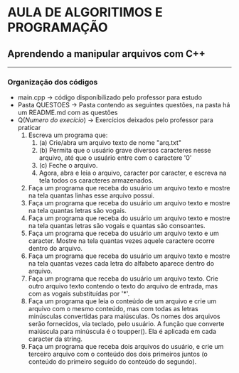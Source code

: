 # AULA DE ALGORITIMOS E PROGRAMAÇÃO
## Aprendendo a manipular arquivos com C++
***
### Organização dos códigos
* main.cpp -> código disponíbilizado pelo professor para estudo
* Pasta QUESTOES -> Pasta contendo as seguintes questões, na pasta há um README.md com as questões
* Q(*Numero do execício*) -> Exercícios deixados pelo professor para praticar
     1. Escreva um programa que:
        1. (a) Crie/abra um arquivo texto de nome "arq.txt"
        1. (b) Permita que o usuário grave diversos caracteres nesse arquivo, até que o usuário entre com o caractere '0'
        1. (c) Feche o arquivo.
        1. Agora, abra e leia o arquivo, caracter por caracter, e escreva na tela todos os caracteres armazenados.
     2. Faça um programa que receba do usuário um arquivo texto e mostre na tela quantas linhas esse arquivo possui.
     3. Faça um programa que receba do usuário um arquivo texto e mostre na tela quantas letras são vogais.
     4. Faça um programa que receba do usuário um arquivo texto e mostre na tela quantas letras são vogais e quantas
     são consoantes.
     5. Faça um programa que receba do usuário um arquivo texto e um caracter. Mostre na tela quantas vezes aquele
     caractere ocorre dentro do arquivo.
     6. Faça um programa que receba do usuário um arquivo texto e mostre na tela quantas vezes cada letra do alfabeto
     aparece dentro do arquivo.
     7. Faça um programa que receba do usuário um arquivo texto. Crie outro arquivo texto contendo o texto do arquivo
     de entrada, mas com as vogais substituídas por '*'.
     8. Faça um programa que leia o conteúdo de um arquivo e crie um arquivo com o mesmo conteúdo, mas com todas
     as letras minúsculas convertidas para maiúsculas. Os nomes dos arquivos serão fornecidos, via teclado, pelo
     usuário. A função que converte maiúscula para minúscula é o toupper(). Ela é aplicada em cada caracter da string.
     9. Faça um programa que receba dois arquivos do usuário, e crie um terceiro arquivo com o conteúdo dos dois
     primeiros juntos (o conteúdo do primeiro seguido do conteúdo do segundo).
